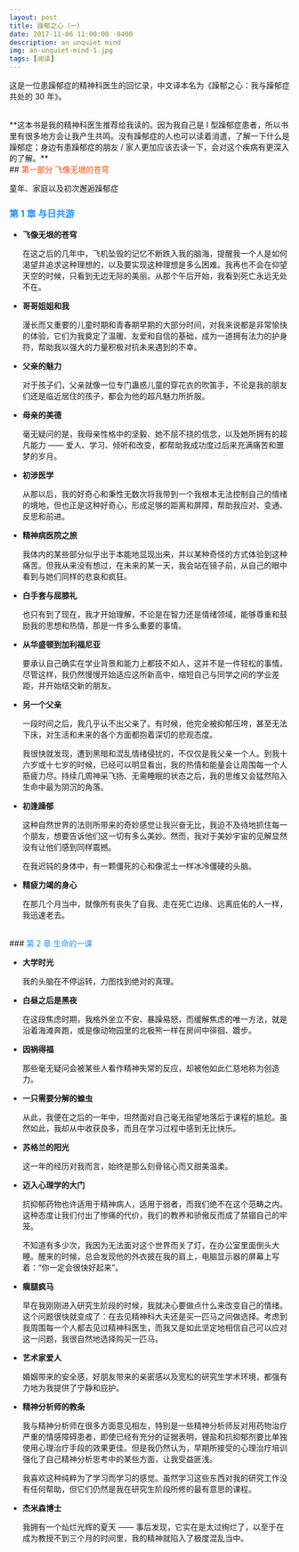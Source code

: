```yaml
---
layout: post
title: 躁郁之心（一）
date: 2017-11-06 11:00:00 -0400
description: an unquiet mind
img: an-unquiet-mind-1.jpg
tags: [阅读]
---
```


这是一位患躁郁症的精神科医生的回忆录，中文译本名为《躁郁之心：我与躁郁症共处的 30 年》。

<br>
**这本书是我的精神科医生推荐给我读的。因为我自己是 I 型躁郁症患者，所以书里有很多地方会让我产生共鸣。没有躁郁症的人也可以读着消遣，了解一下什么是躁郁症；身边有患躁郁症的朋友 / 家人更加应该去读一下，会对这个疾病有更深入的了解。**

<br>
## <span style="color:OrangeRed">第一部分 飞像无垠的苍穹</span>

童年、家庭以及初次邂逅躁郁症

### <span style="color:DodgerBlue">第 1 章	与日共游</span>


- **飞像无垠的苍穹**


  在这之后的几年中，飞机坠毁的记忆不断跌入我的脑海，提醒我一个人是如何渴望并追求这种理想的，以及要实现这种理想是多么困难。我再也不会在仰望天空的时候，只看到无边无际的美丽。从那个午后开始，我看到死亡永远无处不在。

- **哥哥姐姐和我**

  漫长而又重要的儿童时期和青春期早期的大部分时间，对我来说都是非常愉快的体验，它们为我奠定了温暖、友爱和自信的基础，成为一道拥有法力的护身符，帮助我以强大的力量积极对抗未来遇到的不幸。

- **父亲的魅力**

  对于孩子们，父亲就像一位专门蛊惑儿童的穿花衣的吹笛手，不论是我的朋友们还是临近居住的孩子，都会为他的超凡魅力所折服。

- **母亲的美德**

  毫无疑问的是，我母亲性格中的坚毅、她不屈不挠的信念，以及她所拥有的超凡能力 —— 爱人、学习、倾听和改变，都帮助我成功度过后来充满痛苦和噩梦的岁月。

- **初涉医学**

  从那以后，我的好奇心和秉性无数次将我带到一个我根本无法控制自己的情绪的境地，但也正是这种好奇心，形成足够的距离和屏障，帮助我应对、变通、反思和前进。

- **精神病医院之旅**

  我体内的某些部分似乎出于本能地显现出来，并以某种奇怪的方式体验到这种痛苦。但我从来没有想过，在未来的某一天，我会站在镜子前，从自己的眼中看到与她们同样的悲哀和疯狂。

- **白手套与屈膝礼**

  也只有到了现在，我才开始理解，不论是在智力还是情绪领域，能够尊重和鼓励我的思想和热情，那是一件多么重要的事情。

- **从华盛顿到加利福尼亚**

  要承认自己确实在学业背景和能力上都技不如人，这并不是一件轻松的事情。尽管这样，我仍然慢慢开始适应这所新高中，缩短自己与同学之间的学业差距，并开始结交新的朋友。

- **另一个父亲**

  一段时间之后，我几乎认不出父亲了。有时候，他完全被抑郁压垮，甚至无法下床，对生活和未来的各个方面都抱着深切的悲观态度。

  我很快就发现，遭到黑暗和混乱情绪侵扰的，不仅仅是我父亲一个人。到我十六岁或十七岁的时候，已经可以明显看出，我的热情和能量会让周围每一个人筋疲力尽。持续几周神采飞扬、无需睡眠的状态之后，我的思维又会猛然陷入生命中最为阴沉的角落。

- **初逢躁郁**

  这种自然世界的法则所带来的奇妙感觉让我兴奋无比，我迫不及待地抓住每一个朋友，想要告诉他们这一切有多么美妙。然而，我对于美妙宇宙的见解显然没有让他们感到同样震撼。

  在我迟钝的身体中，有一颗僵死的心和像泥土一样冰冷僵硬的头脑。

- **精疲力竭的身心**

  在那几个月当中，就像所有丧失了自我、走在死亡边缘、远离庇佑的人一样，我迅速老去。
  
<br>
### <span style="color:DodgerBlue">第 2 章	生命的一课</span>

- **大学时光**

  我的头脑在不停运转，力图找到绝对的真理。

- **白昼之后是黑夜**

  在这段焦虑时期，我格外坐立不安、暴躁易怒，而缓解焦虑的唯一方法，就是沿着海滩奔跑，或是像动物园里的北极熊一样在房间中徘徊、踱步。

- **因祸得福**

  那些毫无疑问会被某些人看作精神失常的反应，却被他如此仁慈地称为创造力。

- **一只需要分解的蝗虫**

  从此，我便在之后的一年中，坦然面对自己毫无指望地落后于课程的尴尬。虽然如此，我却从中收获良多，而且在学习过程中感到无比快乐。

- **苏格兰的阳光**

  这一年的经历对我而言，始终是那么刻骨铭心而又甜美温柔。

- **迈入心理学的大门**

  抗抑郁药物也许适用于精神病人，适用于弱者，而我们绝不在这个范畴之内。这种态度让我们付出了惨痛的代价，我们的教养和骄傲反而成了禁锢自己的牢笼。

  不知道有多少次，我因为无法面对这个世界而关了灯，在办公室里面倒头大睡。醒来的时候，总会发现他的外衣披在我的肩上，电脑显示器的屏幕上写着：“你一定会很快好起来”。

- **瘸腿疯马**

  早在我刚刚进入研究生阶段的时候，我就决心要做点什么来改变自己的情绪。这个问题很快就变成了：在去见精神科大夫还是买一匹马之间做选择。考虑到我周围每一个人都去见过精神科医生，而我又是如此坚定地相信自己可以应对这一问题，我很自然地选择购买一匹马。

- **艺术家爱人**

  婚姻带来的安全感，好朋友带来的亲密感以及宽松的研究生学术环境，都强有力地为我提供了宁静和庇护。

- **精神分析师的教条**

  我与精神分析师在很多方面意见相左，特别是一些精神分析师反对用药物治疗严重的情感障碍患者，即使已经有充分的证据表明，锂盐和抗抑郁剂要比单独使用心理治疗手段的效果更佳。但是我仍然认为，早期所接受的心理治疗培训强化了自己精神分析思考中的某些方面，让我受益匪浅。

  我喜欢这种纯粹为了学习而学习的感觉。虽然学习这些东西对我的研究工作没有任何帮助，但它们仍然是我在研究生阶段所修的最有意思的课程。

- **杰米森博士**

  我拥有一个灿烂光辉的夏天 —— 事后发现，它实在是太过绚烂了，以至于在成为教授不到三个月的时间里，我的精神就陷入了极度混乱当中。
